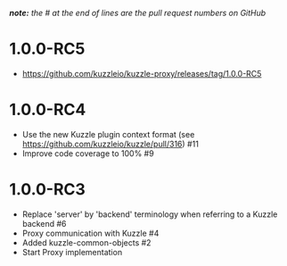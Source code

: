 *__note:__ the # at the end of lines are the pull request numbers on GitHub*

# 1.0.0-RC5

* https://github.com/kuzzleio/kuzzle-proxy/releases/tag/1.0.0-RC5

# 1.0.0-RC4

* Use the new Kuzzle plugin context format (see https://github.com/kuzzleio/kuzzle/pull/316) #11
* Improve code coverage to 100% #9

# 1.0.0-RC3

* Replace 'server' by 'backend' terminology when referring to a Kuzzle backend  #6
* Proxy communication with Kuzzle #4
* Added kuzzle-common-objects #2
* Start Proxy implementation

